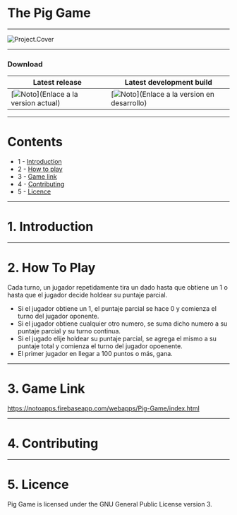 # The Pig Game

---

![Project.Cover](https://notoapps.firebaseapp.com/images/portfolios/PigGame.png)

---

### Download
| Latest release | Latest development build |
|----------------|--------------------------|
| [![Noto](https://img.shields.io/badge/master-v1.0-green.svg)](Enlace a la version actual) | [![Noto](https://img.shields.io/badge/develop-v1.1+-blue.svg)](Enlace a la version en desarrollo) |

---

# Contents
- 1 - [Introduction](#1-introduction)
- 2 - [How to play](#2-How-to-play)
- 3 - [Game link](#3-Game-link)
- 4 - [Contributing](#4-contributing)
- 5 - [Licence](#5-licence)

---

# 1. Introduction


---

# 2. How To Play

Cada turno, un jugador repetidamente tira un dado hasta que obtiene un 1 o hasta que el jugador decide holdear su puntaje parcial.

- Si el jugador obtiene un 1, el puntaje parcial se hace 0 y comienza el turno del jugador oponente.
- Si el jugador obtiene cualquier otro numero, se suma dicho numero a su puntaje parcial y su turno continua.
- Si el jugado elije holdear su puntaje parcial, se agrega el mismo a su puntaje total y comienza el turno del jugador opoenente.
- El primer jugador en llegar a 100 puntos o más, gana.

---

# 3. Game Link

https://notoapps.firebaseapp.com/webapps/Pig-Game/index.html

---

# 4. Contributing

---
# 5. Licence
Pig Game is licensed under the GNU General Public License version 3.

